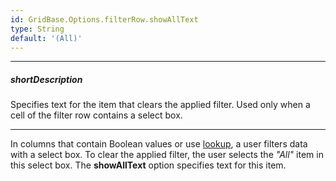 ```yaml
---
id: GridBase.Options.filterRow.showAllText
type: String
default: '(All)'
---
```

---
##### shortDescription
Specifies text for the item that clears the applied filter. Used only when a cell of the filter row contains a select box.

---
In columns that contain Boolean values or use [lookup](/api-reference/_hidden/GridBaseColumn/lookup '{basewidgetpath}/Configuration/columns/lookup/'), a user filters data with a select box. To clear the applied filter, the user selects the *"All"* item in this select box. The **showAllText** option specifies text for this item.